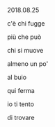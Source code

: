 2018.08.25

c'è chi fugge

più che può

chi si muove

almeno un po'

al buio

qui ferma

io ti tento

di trovare